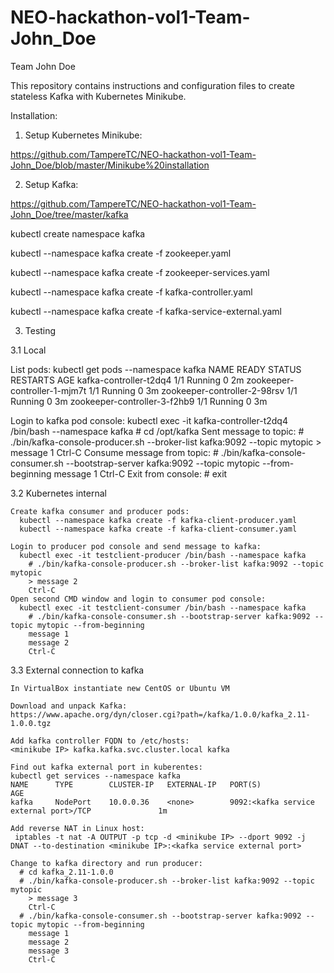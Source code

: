# NEO-hackathon-vol1-Team-John_Doe
Team John Doe


This repository contains instructions and configuration files to create stateless Kafka with Kubernetes Minikube.

Installation:

1. Setup Kubernetes Minikube:

https://github.com/TampereTC/NEO-hackathon-vol1-Team-John_Doe/blob/master/Minikube%20installation

2. Setup Kafka:

https://github.com/TampereTC/NEO-hackathon-vol1-Team-John_Doe/tree/master/kafka

kubectl create namespace kafka

kubectl --namespace kafka create -f zookeeper.yaml

kubectl --namespace kafka create -f zookeeper-services.yaml

kubectl --namespace kafka create -f kafka-controller.yaml

kubectl --namespace kafka create -f kafka-service-external.yaml


3. Testing

3.1 Local

  List pods:
    kubectl get pods --namespace kafka
    NAME                           READY     STATUS    RESTARTS   AGE
    kafka-controller-t2dq4         1/1       Running   0          2m
    zookeeper-controller-1-mjm7t   1/1       Running   0          3m
    zookeeper-controller-2-98rsv   1/1       Running   0          3m
    zookeeper-controller-3-f2hb9   1/1       Running   0          3m
 
  Login to kafka pod console:
    kubectl exec -it kafka-controller-t2dq4 /bin/bash --namespace kafka 
      # cd /opt/kafka
      Sent message to topic:
      # ./bin/kafka-console-producer.sh --broker-list kafka:9092 --topic mytopic
      > message 1
      Ctrl-C
      Consume message from topic:
      # ./bin/kafka-console-consumer.sh --bootstrap-server kafka:9092 --topic mytopic --from-beginning
      message 1
      Ctrl-C
      Exit from console:
      # exit
      
  3.2 Kubernetes internal
  
    Create kafka consumer and producer pods:
      kubectl --namespace kafka create -f kafka-client-producer.yaml
      kubectl --namespace kafka create -f kafka-client-consumer.yaml
      
    Login to producer pod console and send message to kafka:
      kubectl exec -it testclient-producer /bin/bash --namespace kafka
        # ./bin/kafka-console-producer.sh --broker-list kafka:9092 --topic mytopic
        > message 2
        Ctrl-C
    Open second CMD window and login to consumer pod console:
      kubectl exec -it testclient-consumer /bin/bash --namespace kafka
        # ./bin/kafka-console-consumer.sh --bootstrap-server kafka:9092 --topic mytopic --from-beginning
        message 1
        message 2
        Ctrl-C
    
  3.3 External connection to kafka
  
    In VirtualBox instantiate new CentOS or Ubuntu VM

    Download and unpack Kafka:
    https://www.apache.org/dyn/closer.cgi?path=/kafka/1.0.0/kafka_2.11-1.0.0.tgz

    Add kafka controller FQDN to /etc/hosts:
    <minikube IP> kafka.kafka.svc.cluster.local kafka 
    
    Find out kafka external port in kuberentes:
    kubectl get services --namespace kafka
    NAME      TYPE        CLUSTER-IP   EXTERNAL-IP   PORT(S)                      AGE
    kafka     NodePort    10.0.0.36    <none>        9092:<kafka service external port>/TCP               1m
  
    Add reverse NAT in Linux host:
     iptables -t nat -A OUTPUT -p tcp -d <minikube IP> --dport 9092 -j DNAT --to-destination <minikube IP>:<kafka service external port>
    
    Change to kafka directory and run producer:
      # cd kafka_2.11-1.0.0
      # ./bin/kafka-console-producer.sh --broker-list kafka:9092 --topic mytopic
        > message 3
        Ctrl-C
      # ./bin/kafka-console-consumer.sh --bootstrap-server kafka:9092 --topic mytopic --from-beginning
        message 1
        message 2
        message 3
        Ctrl-C
    
  
